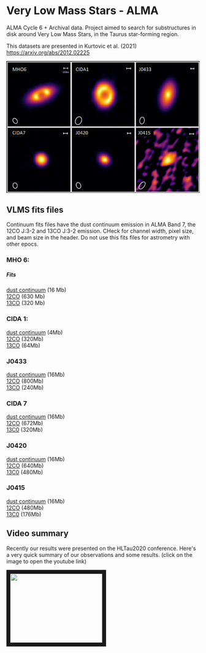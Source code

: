 # Very Low Mass Stars - ALMA 
ALMA Cycle 6 + Archival data. Project aimed to search for substructures in disk around Very Low Mass Stars, in the Taurus star-forming region.

This datasets are presented in Kurtovic et al. (2021) \
https://arxiv.org/abs/2012.02225


![Very Low Mass Stars, dust continuum emission](https://github.com/nicokurtovic/VLMS_ALMA_2018.1.00310.S/blob/main/VLMS.png)


## VLMS fits files
Continuum fits files have the dust continuum emission in ALMA Band 7, the 12CO J:3-2 and 13CO J:3-2 emission. CHeck for channel width, pixel size, and beam size in the header. Do not use this fits files for astrometry with other epocs.

### MHO 6:
##### Fits
[dust continuum](https://keeper.mpdl.mpg.de/f/5fa330b9cc724ceb851a/?dl=1) (16 Mb) \
[12CO](https://keeper.mpdl.mpg.de/f/39b6c4de8a274d59933e/?dl=1) (630 Mb) \
[13CO](https://keeper.mpdl.mpg.de/f/a9328b759ff7496bbab4/?dl=1) (320 Mb)

### CIDA 1:
[dust continuum](https://keeper.mpdl.mpg.de/f/6b399ef73836456886a8/?dl=1) (4Mb)\
[12CO](https://keeper.mpdl.mpg.de/f/90f665f01d864cd5be7d/?dl=1) (320Mb)\
[13CO](https://keeper.mpdl.mpg.de/f/0136f7fa97e7495aaf32/?dl=1) (64Mb)

### J0433
[dust continuum](https://keeper.mpdl.mpg.de/f/13b2fd330050461cb32a/?dl=1) (16Mb)\
[12CO](https://keeper.mpdl.mpg.de/f/5e8ff037799e44cf8439/?dl=1) (800Mb)\
[13CO](https://keeper.mpdl.mpg.de/f/1b8206cf3bee4b80b249/?dl=1) (240Mb)

### CIDA 7
[dust continuum](https://keeper.mpdl.mpg.de/f/5a0c0cc759b1459e8c09/?dl=1) (16Mb)\
[12CO](https://keeper.mpdl.mpg.de/f/743c5250a76b432e9464/?dl=1) (672Mb)\
[13C0](https://keeper.mpdl.mpg.de/f/c29f12d5b3734999b283/?dl=1) (320Mb)

### J0420
[dust continuum](https://keeper.mpdl.mpg.de/f/1b62246ff37e477c9f11/?dl=1) (16Mb)\
[12CO](https://keeper.mpdl.mpg.de/f/c5de89925e104f9b8eb9/?dl=1) (640Mb)\
[13C0](https://keeper.mpdl.mpg.de/f/ff44935879474bc9b091/?dl=1) (480Mb)

### J0415
[dust continuum](https://keeper.mpdl.mpg.de/f/24b3998ee92f4b5bb1b9/?dl=1) (16Mb)\
[12CO](https://keeper.mpdl.mpg.de/f/f11865e2c6f34920a237/?dl=1) (480Mb)\
[13C0](https://keeper.mpdl.mpg.de/f/e157a6be5cd2412590a2/?dl=1) (176Mb)


## Video summary

Recently our results were presented on the HLTau2020 conference. Here's a very quick summary of our observations and some results. (click on the image to open the youtube link)

<a href="https://www.youtube.com/watch?v=b0trglKMi9g
" target="_blank"><img src="http://img.youtube.com/vi/b0trglKMi9g/0.jpg" 
alt="" width="240" height="180" border="10" /></a>
